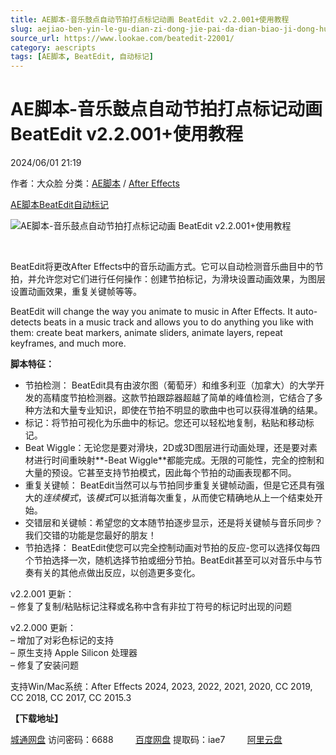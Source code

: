 ```yaml
---
title: AE脚本-音乐鼓点自动节拍打点标记动画 BeatEdit v2.2.001+使用教程
slug: aejiao-ben-yin-le-gu-dian-zi-dong-jie-pai-da-dian-biao-ji-dong-hua-beatedit-v2-2-001-shi-yong-jiao-cheng
source_url: https://www.lookae.com/beatedit-22001/
category: aescripts
tags: [AE脚本, BeatEdit, 自动标记]
---
```

# AE脚本-音乐鼓点自动节拍打点标记动画 BeatEdit v2.2.001+使用教程

2024/06/01 21:19

作者：大众脸
分类：[AE脚本](https://www.lookae.com/after-effects/aescripts/) / [After Effects](https://www.lookae.com/after-effects/)

[AE脚本](https://www.lookae.com/tag/ae%e8%84%9a%e6%9c%ac/)[BeatEdit](https://www.lookae.com/tag/beatedit/)[自动标记](https://www.lookae.com/tag/%e8%87%aa%e5%8a%a8%e6%a0%87%e8%ae%b0/)

![AE脚本-音乐鼓点自动节拍打点标记动画 BeatEdit v2.2.001+使用教程](https://www.lookae.com/wp-content/uploads/2020/11/AE-BeatEdit.jpg "AE脚本-音乐鼓点自动节拍打点标记动画 BeatEdit v2.2.001+使用教程-LookAE.com")

﻿

BeatEdit将更改After Effects中的音乐动画方式。它可以自动检测音乐曲目中的节拍，并允许您对它们进行任何操作：创建节拍标记，为滑块设置动画效果，为图层设置动画效果，重复关键帧等等。

BeatEdit will change the way you animate to music in After Effects. It auto-detects beats in a music track and allows you to do anything you like with them: create beat markers, animate sliders, animate layers, repeat keyframes, and much more.

**脚本特征：**

* 节拍检测： BeatEdit具有由波尔图（葡萄牙）和维多利亚（加拿大）的大学开发的高精度节拍检测器。这款节拍跟踪器超越了简单的峰值检测，它结合了多种方法和大量专业知识，即使在节拍不明显的歌曲中也可以获得准确的结果。
* 标记：将节拍可视化为乐曲中的标记。您还可以轻松地复制，粘贴和移动标记。
* Beat Wiggle：无论您是要对滑块，2D或3D图层进行动画处理，还是要对素材进行时间重映射**-Beat Wiggle**都能完成。无限的可能性，完全的控制和大量的预设。它甚至支持节拍模式，因此每个节拍的动画表现都不同。
* 重复关键帧： BeatEdit当然可以与节拍同步重复关键帧动画，但是它还具有强大的*连续模式*，该*模式*可以抵消每次重复，从而使它精确地从上一个结束处开始。
* 交错层和关键帧：希望您的文本随节拍逐步显示，还是将关键帧与音乐同步？我们交错的功能是您最好的朋友！
* 节拍选择： BeatEdit使您可以完全控制动画对节拍的反应-您可以选择仅每四个节拍选择一次，随机选择节拍或细分节拍。BeatEdit甚至可以对音乐中与节奏有关的其他点做出反应，以创造更多变化。

v2.2.001 更新：  
– 修复了复制/粘贴标记注释或名称中含有非拉丁符号的标记时出现的问题

v2.2.000 更新：  
– 增加了对彩色标记的支持  
– 原生支持 Apple Silicon 处理器  
– 修复了安装问题

支持Win/Mac系统：After Effects 2024, 2023, 2022, 2021, 2020, CC 2019, CC 2018, CC 2017, CC 2015.3

**【下载地址】**

[城通网盘](https://url70.ctfile.com/f/2827370-1252869904-e3081a?p=4431) 访问密码：6688         [百度网盘](https://pan.baidu.com/s/1mtrTNAE0BH9EaSZgqaANbQ?pwd=iae7) 提取码：iae7         [阿里云盘](https://www.alipan.com/s/GyqoNSoW8Ju)
